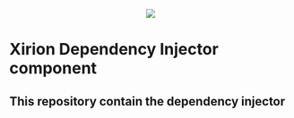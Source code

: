 <p align="center">
    <a href="https://kironframework.com/" target="_blank"><img src="http://storepetanque.com/kiron/logo.png" /></a>
</p>

Xirion Dependency Injector component
=
This repository contain the dependency injector
-
